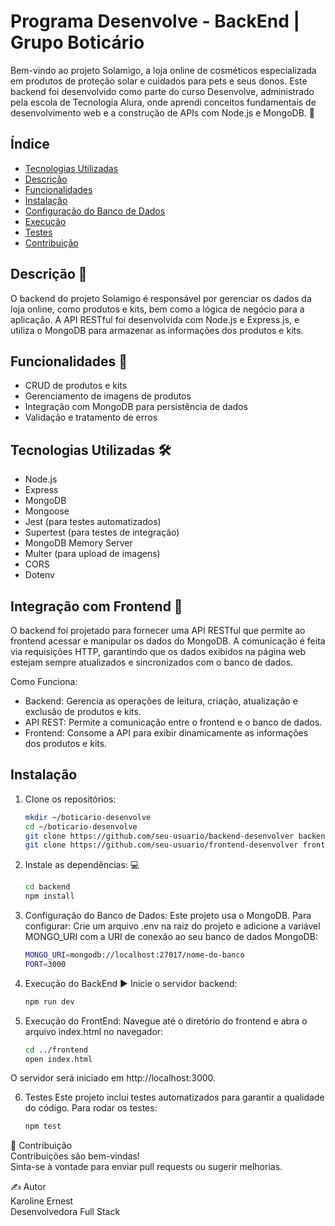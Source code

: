# Programa Desenvolve - BackEnd | Grupo Boticário
Bem-vindo ao projeto Solamigo, a loja online de cosméticos especializada em produtos de proteção solar e cuidados para pets e seus donos. Este backend foi desenvolvido como parte do curso Desenvolve, administrado pela escola de Tecnologia Alura, onde aprendi conceitos fundamentais de desenvolvimento web e a construção de APIs com Node.js e MongoDB. 🐾

## Índice
- [Tecnologias Utilizadas](#tecnologias-utilizadas)
- [Descrição](#Descrição)
- [Funcionalidades](#Funcionalidades)
- [Instalação](#instalação)
- [Configuração do Banco de Dados](#configuração-do-banco-de-dados)
- [Execução](#execução)
- [Testes](#testes)
- [Contribuição](#contribuição)

## Descrição 📄
O backend do projeto Solamigo é responsável por gerenciar os dados da loja online, como produtos e kits, bem como a lógica de negócio para a aplicação. A API RESTful foi desenvolvida com Node.js e Express.js, e utiliza o MongoDB para armazenar as informações dos produtos e kits.

## Funcionalidades 🚀
- CRUD de produtos e kits
- Gerenciamento de imagens de produtos
- Integração com MongoDB para persistência de dados
- Validação e tratamento de erros

## Tecnologias Utilizadas 🛠️

- Node.js
- Express
- MongoDB
- Mongoose
- Jest (para testes automatizados)
- Supertest (para testes de integração)
- MongoDB Memory Server
- Multer  (para upload de imagens)
- CORS
- Dotenv

## Integração com Frontend 🔗
O backend foi projetado para fornecer uma API RESTful que permite ao frontend acessar e manipular os dados do MongoDB. A comunicação é feita via requisições HTTP, garantindo que os dados exibidos na página web estejam sempre atualizados e sincronizados com o banco de dados.

Como Funciona:

- Backend: Gerencia as operações de leitura, criação, atualização e exclusão de produtos e kits.
- API REST: Permite a comunicação entre o frontend e o banco de dados.
- Frontend: Consome a API para exibir dinamicamente as informações dos produtos e kits.

## Instalação

1. Clone os repositórios:
   ```bash
   mkdir ~/boticario-desenvolve
   cd ~/boticario-desenvolve
   git clone https://github.com/seu-usuario/backend-desenvolver backend
   git clone https://github.com/seu-usuario/frontend-desenvolver frontend

2. Instale as dependências: 💻
   ```bash
   cd backend
   npm install

3. Configuração do Banco de Dados:
   Este projeto usa o MongoDB. Para configurar:
   Crie um arquivo .env na raiz do projeto e adicione a variável MONGO_URI com a URI de conexão ao seu banco de dados MongoDB:
   ```bash
   MONGO_URI=mongodb://localhost:27017/nome-do-banco
   PORT=3000

4. Execução do BackEnd ▶️
   Inicie o servidor backend:
   ```bash
   npm run dev

5. Execução do FrontEnd:
   Navegue até o diretório do frontend e abra o arquivo index.html no navegador:
   ```bash
   cd ../frontend
   open index.html
   
O servidor será iniciado em http://localhost:3000.

6. Testes
   Este projeto inclui testes automatizados para garantir a qualidade do código. Para rodar os testes:
   ```bash
   npm test

🤝 Contribuição
<br>Contribuições são bem-vindas! 
<br>Sinta-se à vontade para enviar pull requests ou sugerir melhorias.

✍️ Autor
<br>Karoline Ernest
<br>Desenvolvedora Full Stack
